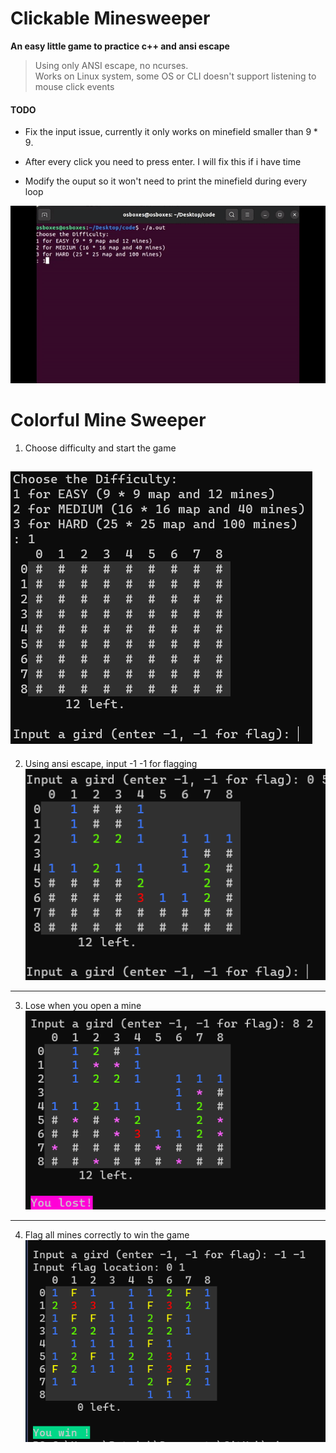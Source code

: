 
# Clickable Minesweeper
**An easy little game to practice c++ and ansi escape**  
> Using only ANSI escape, no ncurses.  
Works on Linux system, some OS or CLI doesn't support listening to mouse click events  
#### TODO 
* Fix the input issue, currently it only works on minefield smaller than $9 * 9$.

* After every click you need to press enter. I will fix this if i have time
* Modify the ouput so it won't need to print the minefield during every loop

![game running](screenshots/clickable.gif)
# Colorful Mine Sweeper
1. Choose difficulty and start the game  
   
![](screenshots/start.png)
---
2. Using ansi escape, input -1 -1 for flagging  
![](screenshots/show_color.png)  
---
3. Lose when you open a mine  
![](screenshots/lose.png)
---
4. Flag all mines correctly to win the game  
![](screenshots/win.png)

